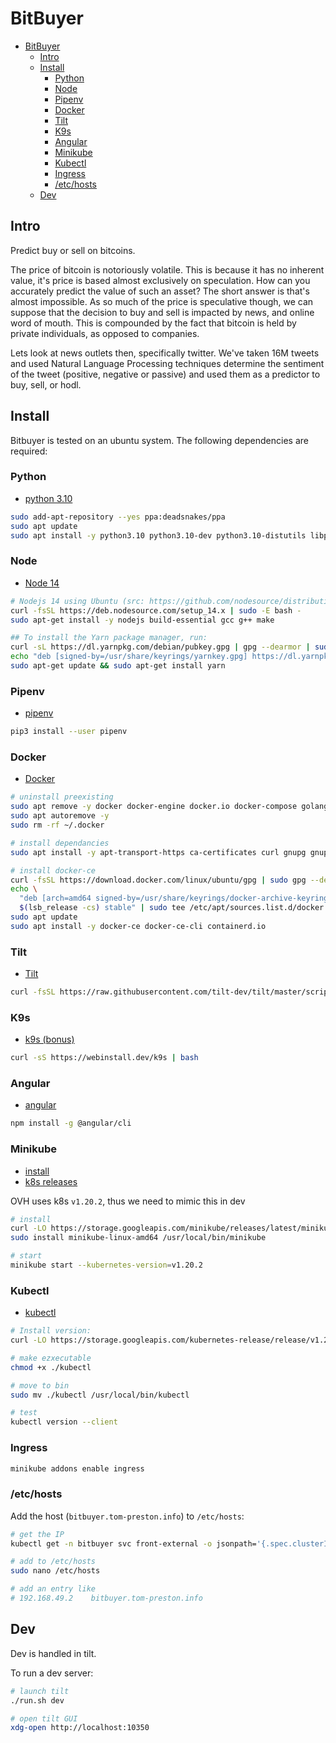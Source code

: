 # BitBuyer

- [BitBuyer](#bitbuyer)
  - [Intro](#intro)
  - [Install](#install)
    - [Python](#python)
    - [Node](#node)
    - [Pipenv](#pipenv)
    - [Docker](#docker)
    - [Tilt](#tilt)
    - [K9s](#k9s)
    - [Angular](#angular)
    - [Minikube](#minikube)
    - [Kubectl](#kubectl)
    - [Ingress](#ingress)
    - [/etc/hosts](#etchosts)
  - [Dev](#dev)

## Intro

Predict buy or sell on bitcoins.

The price of bitcoin is notoriously volatile.  This is because it has no inherent value, it's price is based almost exclusively on speculation.  How can you accurately predict the value of such an asset?  The short answer is that's almost impossible.  As so much of the price is speculative though, we can suppose that the decision to buy and sell is impacted by news, and online word of mouth.  This is compounded by the fact that bitcoin is held by private individuals, as opposed to companies.

Lets look at news outlets then, specifically twitter.  We've taken 16M tweets and used Natural Language Processing techniques determine the sentiment of the tweet (positive, negative or passive) and used them as a predictor to buy, sell, or hodl.

## Install

Bitbuyer is tested on an ubuntu system.  The following dependencies are required:

### Python

- [python 3.10](https://github.com/deadsnakes/python3.10)

```bash
sudo add-apt-repository --yes ppa:deadsnakes/ppa
sudo apt update
sudo apt install -y python3.10 python3.10-dev python3.10-distutils libpq-dev
```

### Node

- [Node 14](https://github.com/nodesource/distributions/blob/master/README.md#debinstall)

```bash
# Nodejs 14 using Ubuntu (src: https://github.com/nodesource/distributions/blob/master/README.md#debinstall)
curl -fsSL https://deb.nodesource.com/setup_14.x | sudo -E bash -
sudo apt-get install -y nodejs build-essential gcc g++ make

## To install the Yarn package manager, run:
curl -sL https://dl.yarnpkg.com/debian/pubkey.gpg | gpg --dearmor | sudo tee /usr/share/keyrings/yarnkey.gpg >/dev/null
echo "deb [signed-by=/usr/share/keyrings/yarnkey.gpg] https://dl.yarnpkg.com/debian stable main" | sudo tee /etc/apt/sources.list.d/yarn.list
sudo apt-get update && sudo apt-get install yarn
```

### Pipenv

- [pipenv](https://pipenv.pypa.io/en/latest/#install-pipenv-today)

```bash
pip3 install --user pipenv
```

### Docker

- [Docker](https://docs.docker.com/engine/install/ubuntu/)

```bash
# uninstall preexisting
sudo apt remove -y docker docker-engine docker.io docker-compose golang-docker-credential-helpers containerd runc
sudo apt autoremove -y
sudo rm -rf ~/.docker

# install dependancies
sudo apt install -y apt-transport-https ca-certificates curl gnupg gnupg-agent software-properties-common lsb-release

# install docker-ce
curl -fsSL https://download.docker.com/linux/ubuntu/gpg | sudo gpg --dearmor -o /usr/share/keyrings/docker-archive-keyring.gpg
echo \
  "deb [arch=amd64 signed-by=/usr/share/keyrings/docker-archive-keyring.gpg] https://download.docker.com/linux/ubuntu \
  $(lsb_release -cs) stable" | sudo tee /etc/apt/sources.list.d/docker.list > /dev/null
sudo apt update
sudo apt install -y docker-ce docker-ce-cli containerd.io
```

### Tilt

- [Tilt](https://docs.tilt.dev/install.html#linux)

```bash
curl -fsSL https://raw.githubusercontent.com/tilt-dev/tilt/master/scripts/install.sh | bash
```

### K9s

- [k9s (bonus)](https://k9scli.io/topics/install/)

```bash
curl -sS https://webinstall.dev/k9s | bash
```

### Angular

- [angular](https://angular.io/guide/setup-local#install-the-angular-cli)

```bash
npm install -g @angular/cli
```

### Minikube

- [install](https://minikube.sigs.k8s.io/docs/start/)
- [k8s releases](https://kubernetes.io/releases/)

OVH uses k8s `v1.20.2`, thus we need to mimic this in dev

```bash
# install
curl -LO https://storage.googleapis.com/minikube/releases/latest/minikube-linux-amd64
sudo install minikube-linux-amd64 /usr/local/bin/minikube

# start
minikube start --kubernetes-version=v1.20.2
```

### Kubectl

- [kubectl](https://v1-18.docs.kubernetes.io/docs/tasks/tools/install-kubectl/)

```bash
# Install version: 
curl -LO https://storage.googleapis.com/kubernetes-release/release/v1.20.11/bin/linux/amd64/kubectl

# make ezxecutable
chmod +x ./kubectl

# move to bin
sudo mv ./kubectl /usr/local/bin/kubectl

# test
kubectl version --client
```

### Ingress

```bash
minikube addons enable ingress
```

### /etc/hosts

Add the host (`bitbuyer.tom-preston.info`) to `/etc/hosts`:

```bash
# get the IP
kubectl get -n bitbuyer svc front-external -o jsonpath='{.spec.clusterIP}'

# add to /etc/hosts
sudo nano /etc/hosts

# add an entry like
# 192.168.49.2    bitbuyer.tom-preston.info
```

## Dev

Dev is handled in tilt.

To run a dev server:

```bash
# launch tilt
./run.sh dev

# open tilt GUI
xdg-open http://localhost:10350
```
